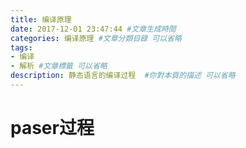 ```yaml
---
title: 编译原理
date: 2017-12-01 23:47:44 #文章生成時間
categories: 编译原理 #文章分類目錄 可以省略
tags:
- 编译
- 解析 #文章標籤 可以省略      
description: 静态语言的编译过程  #你對本頁的描述 可以省略
---
```


# paser过程
